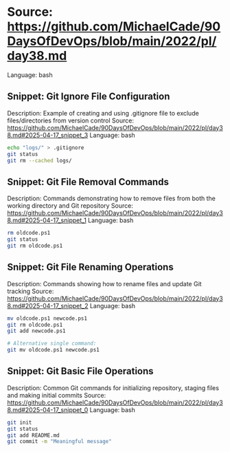 # Source: https://github.com/MichaelCade/90DaysOfDevOps/blob/main/2022/pl/day38.md
Language: bash

## Snippet: Git Ignore File Configuration
Description: Example of creating and using .gitignore file to exclude files/directories from version control
Source: https://github.com/MichaelCade/90DaysOfDevOps/blob/main/2022/pl/day38.md#2025-04-17_snippet_3
Language: bash

```bash
echo "logs/" > .gitignore
git status
git rm --cached logs/
```

## Snippet: Git File Removal Commands
Description: Commands demonstrating how to remove files from both the working directory and Git repository
Source: https://github.com/MichaelCade/90DaysOfDevOps/blob/main/2022/pl/day38.md#2025-04-17_snippet_1
Language: bash

```bash
rm oldcode.ps1
git status
git rm oldcode.ps1
```

## Snippet: Git File Renaming Operations
Description: Commands showing how to rename files and update Git tracking
Source: https://github.com/MichaelCade/90DaysOfDevOps/blob/main/2022/pl/day38.md#2025-04-17_snippet_2
Language: bash

```bash
mv oldcode.ps1 newcode.ps1
git rm oldcode.ps1
git add newcode.ps1

# Alternative single command:
git mv oldcode.ps1 newcode.ps1
```

## Snippet: Git Basic File Operations
Description: Common Git commands for initializing repository, staging files and making initial commits
Source: https://github.com/MichaelCade/90DaysOfDevOps/blob/main/2022/pl/day38.md#2025-04-17_snippet_0
Language: bash

```bash
git init
git status
git add README.md
git commit -m "Meaningful message"
```